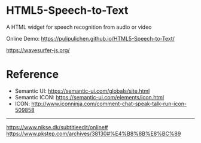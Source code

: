 # HTML5-Speech-to-Text
A HTML widget for speech recognition from audio or video

Online Demo: https://pulipulichen.github.io/HTML5-Speech-to-Text/

https://wavesurfer-js.org/

# Reference
- Semantic UI: https://semantic-ui.com/globals/site.html
- Semantic ICON: https://semantic-ui.com/elements/icon.html
- ICON: http://www.iconninja.com/comment-chat-speak-talk-run-icon-509858

-----------------

https://www.nikse.dk/subtitleedit/online#
https://www.pkstep.com/archives/38130#%E4%B8%8B%E8%BC%89
